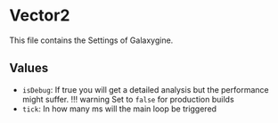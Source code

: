 # Vector2

This file contains the Settings of Galaxygine.

## Values

-   `isDebug`: If true you will get a detailed analysis but the performance might suffer.
!!! warning
    Set to `false` for production builds
-   `tick`: In how many ms will the main loop be triggered